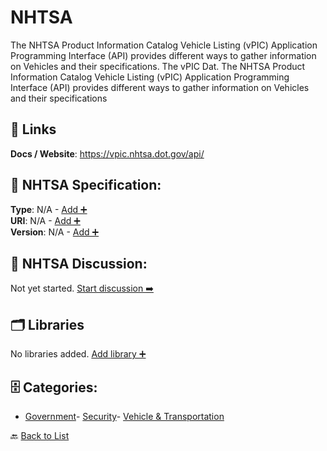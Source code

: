 # NHTSA

The NHTSA Product Information Catalog Vehicle Listing (vPIC) Application Programming Interface (API) provides different ways to gather information on Vehicles and their specifications. The vPIC Dat. The NHTSA Product Information Catalog Vehicle Listing (vPIC) Application Programming Interface (API) provides different ways to gather information on Vehicles and their specifications

##  🔗 Links
**Docs / Website**: https://vpic.nhtsa.dot.gov/api/

## 🧬 NHTSA Specification:
**Type**: N/A - [Add ➕](https://github.com/apis-list/apis-list/edit/main/apis.yaml#13029)  
**URI**: N/A - [Add ➕](https://github.com/apis-list/apis-list/edit/main/apis.yaml#13029)  
**Version**: N/A - [Add ➕](https://github.com/apis-list/apis-list/edit/main/apis.yaml#13029)

## 💬 NHTSA Discussion:
Not yet started. [Start discussion ➡️](https://github.com/apis-list/apis-list/discussions/new)

## 🗂️ Libraries

No libraries added. [Add library ➕](https://github.com/apis-list/apis-list/edit/main/apis.yaml#13029)    


## 🗄️ Categories:
- [Government](https://github.com/apis-list/apis-list#government-)- [Security](https://github.com/apis-list/apis-list#security-)- [Vehicle & Transportation](https://github.com/apis-list/apis-list#vehicle--transportation-)

🔙  [Back to List](https://github.com/apis-list/apis-list)

